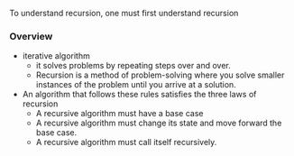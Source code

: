 To understand recursion, one must first understand recursion

### Overview
* iterative algorithm
  - it solves problems by repeating steps over and over.
  - Recursion is a method of problem-solving where you solve smaller instances of the problem until you arrive at a solution.
* An algorithm that follows these rules satisfies the three laws of recursion
  - A recursive algorithm must have a base case
  - A recursive algorithm must change its state and move forward the base case.
  - A recursive algorithm must call itself recursively.
  